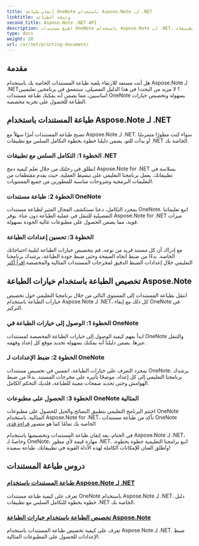```yaml
---
title: إتقان طباعة OneNote باستخدام Aspose.Note لـ .NET
linktitle: وثيقة الطباعة
second_title: Aspose.Note .NET API
description: اطبع مستندات OneNote باستخدام Aspose.Note لـ .NET. استكشف التكامل السلس مع تطبيقات .NET، وقم بتخصيص خيارات الطباعة، وأطلق العنان لقوة طباعة المستندات.
type: docs
weight: 28
url: /ar/net/printing-document/
---
```

## مقدمة

هل أنت مستعد للارتقاء بلعبة طباعة المستندات الخاصة بك باستخدام Aspose.Note لـ .NET؟ لا مزيد من البحث! في هذا الدليل التفصيلي، سنتعمق في برنامجين تعليميين أساسيين، مما يضمن أنه يمكنك طباعة مستندات OneNote بسهولة وتخصيص خيارات الطباعة للحصول على تجربة مخصصة.

## طباعة المستندات باستخدام Aspose.Note لـ .NET

تصبح طباعة المستندات أمرًا سهلاً مع Aspose.Note لـ .NET. سواء كنت مطورًا متمرسًا أو بدأت للتو، يضمن دليلنا خطوة بخطوة التكامل السلس مع تطبيقات .NET الخاصة بك.

### الخطوة 1: التكامل السلس مع تطبيقات .NET

انطلق في رحلتك من خلال تعلم كيفية دمج Aspose.Note for .NET بسلاسة في تطبيقاتك. يعمل برنامجنا التعليمي على تبسيط العملية، حيث يقدم مقتطفات من التعليمات البرمجية وشروحات مناسبة للمطورين من جميع المستويات.

### الخطوة 2: طباعة مستندات OneNote

بمجرد التكامل، دعنا نستكشف المجال المثير لطباعة مستندات OneNote. اتبع تعليماتنا التفصيلية للتنقل في عملية الطباعة دون عناء. يوفر Aspose.Note for .NET ميزات قوية، مما يضمن الحصول على مطبوعات عالية الجودة بسهولة.

### الخطوة 3: تحسين إعدادات الطباعة

مع إدراك أن كل مستند فريد من نوعه، قم بتخصيص خيارات الطباعة لتلبية احتياجاتك الخاصة. بدءًا من ضبط اتجاه الصفحة وحتى ضبط جودة الطباعة، يرشدك برنامجنا التعليمي خلال إعدادات الضبط الدقيق لمخرجات المستندات المثالية والمخصصة.[اقرأ أكثر](./print-documents/)

## تخصيص الطباعة باستخدام خيارات الطباعة Aspose.Note

انتقل بطباعة المستندات إلى المستوى التالي من خلال برنامجنا التعليمي حول تخصيص خيارات الطباعة باستخدام Aspose.Note لـ .NET، كل ذلك مع إبقاء OneNote في التركيز.

### الخطوة 1: الوصول إلى خيارات الطباعة في OneNote

ابدأ بفهم كيفية الوصول إلى خيارات الطباعة المخصصة لمستندات OneNote والتنقل عبرها. يضمن دليلنا أنه يمكنك بسهولة تحديد موقع كل إعداد وفهمه.

### الخطوة 2: ضبط الإعدادات لـ OneNote

بمجرد التعرف على خيارات الطباعة، انغمس في تخصيص مستندات OneNote. يرشدك برنامجنا التعليمي إلى كل إعداد، موضحًا تأثيره على مخرجات المستند. بدءًا من ضبط الهوامش وحتى تحديد صفحات معينة للطباعة، فلديك التحكم الكامل.

### الخطوة 3: الحصول على مطبوعات OneNote المثالية

 اختتم البرنامج التعليمي بتطبيق النصائح والحيل للحصول على مطبوعات OneNote المثالية. باستخدام Aspose.Note for .NET، تأكد من طباعة مستندات OneNote الخاصة بك تمامًا كما هو متصور.[قراءة قذى](./customize-printing-options/)

في الختام، يعد إتقان طباعة المستندات وتخصيصها باستخدام Aspose.Note لـ .NET، وخاصةً لـ OneNote، مهارة قيمة لأي مطور .NET. اتبع برامجنا التعليمية خطوة بخطوة، واطلق العنان للإمكانات الكاملة لهذه الأداة القوية في تطبيقاتك. طباعة سعيدة!
## دروس طباعة المستندات
### [طباعة المستندات باستخدام Aspose.Note لـ .NET](./print-documents/)
تعرف على كيفية طباعة مستندات OneNote باستخدام Aspose.Note لـ .NET. دليل خطوة بخطوة للتكامل السلس مع تطبيقات .NET الخاصة بك.
### [تخصيص الطباعة باستخدام خيارات الطباعة Aspose.Note](./customize-printing-options/)
تعرف على كيفية تخصيص طباعة المستندات باستخدام Aspose.Note لـ .NET. ضبط الإعدادات للحصول على المطبوعات المثالية.